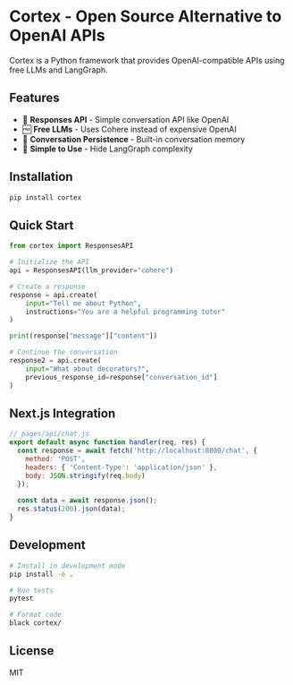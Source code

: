 # Cortex - Open Source Alternative to OpenAI APIs

Cortex is a Python framework that provides OpenAI-compatible APIs using free LLMs and LangGraph.

## Features

- 🚀 **Responses API** - Simple conversation API like OpenAI
- 🆓 **Free LLMs** - Uses Cohere instead of expensive OpenAI
- 💾 **Conversation Persistence** - Built-in conversation memory
- 🎯 **Simple to Use** - Hide LangGraph complexity

## Installation

```bash
pip install cortex
```

## Quick Start

```python
from cortex import ResponsesAPI

# Initialize the API
api = ResponsesAPI(llm_provider="cohere")

# Create a response
response = api.create(
    input="Tell me about Python",
    instructions="You are a helpful programming tutor"
)

print(response["message"]["content"])

# Continue the conversation
response2 = api.create(
    input="What about decorators?",
    previous_response_id=response["conversation_id"]
)
```

## Next.js Integration

```javascript
// pages/api/chat.js
export default async function handler(req, res) {
  const response = await fetch('http://localhost:8000/chat', {
    method: 'POST',
    headers: { 'Content-Type': 'application/json' },
    body: JSON.stringify(req.body)
  });
  
  const data = await response.json();
  res.status(200).json(data);
}
```

## Development

```bash
# Install in development mode
pip install -e .

# Run tests
pytest

# Format code
black cortex/
```

## License

MIT
